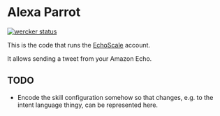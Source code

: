 # Alexa Parrot

[![wercker status](https://app.wercker.com/status/d11d4ade582bcb05c475f7faf4df19ee/s/master "wercker status")](https://app.wercker.com/project/byKey/d11d4ade582bcb05c475f7faf4df19ee)

This is the code that runs the [EchoScale](https://twitter.com/EchoScale) account.

It allows sending a tweet from your Amazon Echo.

## TODO

* Encode the skill configuration somehow so that changes, e.g. to the intent language thingy, can be represented here.
